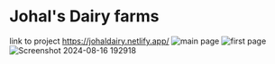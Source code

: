<h1> Johal's Dairy farms</h1>

link to project https://johaldairy.netlify.app/
![main page](https://github.com/user-attachments/assets/b34ff23b-c6c3-47eb-8665-9745f8f5066c)
![first page](https://github.com/user-attachments/assets/ea721fc1-b824-4674-b707-2b866f5e423b)
![Screenshot 2024-08-16 192918](https://github.com/user-attachments/assets/6dbad65d-4ae9-4627-b848-20c7c74047c2)

